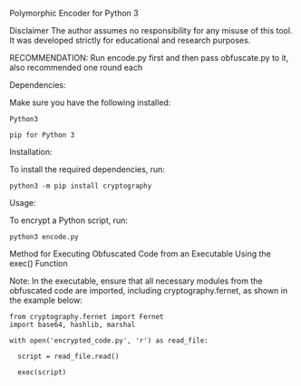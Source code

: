 Polymorphic Encoder for Python 3

Disclaimer
The author assumes no responsibility for any misuse of this tool. It was developed strictly for educational and research purposes.

RECOMMENDATION: Run encode.py first and then pass obfuscate.py to it, also recommended one round each

Dependencies:

Make sure you have the following installed:

    Python3

    pip for Python 3


Installation:

To install the required dependencies, run:

    python3 -m pip install cryptography

Usage:

To encrypt a Python script, run:

    python3 encode.py

Method for Executing Obfuscated Code from an Executable Using the exec() Function

Note: In the executable, ensure that all necessary modules from the obfuscated code are imported, including cryptography.fernet, as shown in the example below:

    from cryptography.fernet import Fernet
    import base64, hashlib, marshal
    
    with open('encrypted_code.py', 'r') as read_file:
    
      script = read_file.read()
      
      exec(script)
